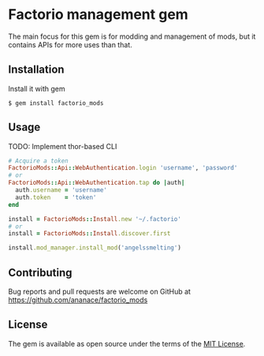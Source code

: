 # Factorio management gem

The main focus for this gem is for modding and management of mods, but it contains APIs for more uses than that.

## Installation

Install it with gem

    $ gem install factorio_mods

## Usage

TODO: Implement thor-based CLI

```ruby
# Acquire a token
FactorioMods::Api::WebAuthentication.login 'username', 'password'
# or
FactorioMods::Api::WebAuthentication.tap do |auth|
  auth.username = 'username'
  auth.token    = 'token'
end

install = FactorioMods::Install.new '~/.factorio'
# or
install = FactorioMods::Install.discover.first

install.mod_manager.install_mod('angelssmelting')
```

## Contributing

Bug reports and pull requests are welcome on GitHub at https://github.com/ananace/factorio_mods

## License

The gem is available as open source under the terms of the [MIT License](https://opensource.org/licenses/MIT).
